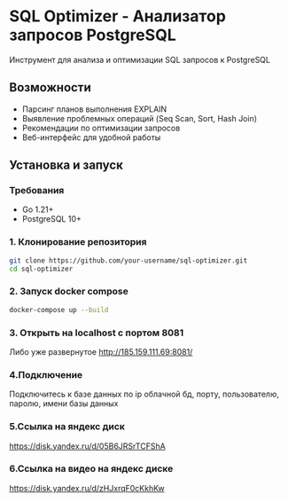 # SQL Optimizer - Анализатор запросов PostgreSQL

Инструмент для анализа и оптимизации SQL запросов к PostgreSQL

## Возможности

- Парсинг планов выполнения EXPLAIN
- Выявление проблемных операций (Seq Scan, Sort, Hash Join)
- Рекомендации по оптимизации запросов
- Веб-интерфейс для удобной работы

## Установка и запуск

### Требования
- Go 1.21+
- PostgreSQL 10+

### 1. Клонирование репозитория
```bash
git clone https://github.com/your-username/sql-optimizer.git
cd sql-optimizer
```
### 2. Запуск docker compose
```bash
docker-compose up --build
```
### 3. Открыть на localhost с портом 8081
Либо уже развернутое http://185.159.111.69:8081/

### 4.Подключение
Подключитесь к базе данных по ip облачной бд, порту, пользователю, паролю, имени базы данных

### 5.Ссылка на яндекс диск
https://disk.yandex.ru/d/05B6JRSrTCFShA

### 6.Ссылка на видео на яндекс диске
https://disk.yandex.ru/d/zHJxrqF0cKkhKw

